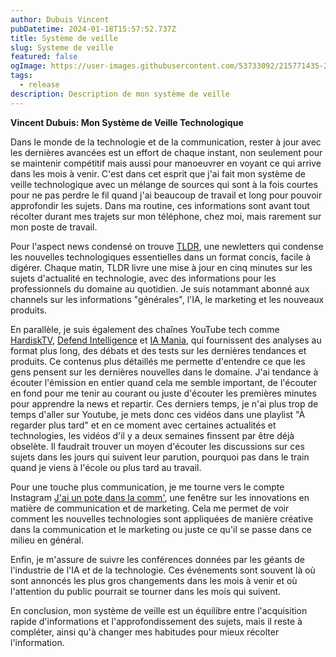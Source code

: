 ```yaml
---
author: Dubuis Vincent
pubDatetime: 2024-01-18T15:57:52.737Z
title: Système de veille
slug: Systeme de veille
featured: false
ogImage: https://user-images.githubusercontent.com/53733092/215771435-25408246-2309-4f8b-a781-1f3d93bdf0ec.png
tags:
  - release
description: Description de mon système de veille
---
```


**Vincent Dubuis: Mon Système de Veille Technologique**

Dans le monde de la technologie et de la communication, rester à jour avec les dernières avancées est un effort de chaque instant, non seulement pour se maintenir compétitif mais aussi pour manoeuvrer en voyant ce qui arrive dans les mois à venir. C'est dans cet esprit que j'ai fait mon système de veille technologique avec un mélange de sources qui sont à la fois courtes pour ne pas perdre le fil quand j'ai beaucoup de travail et long pour pouvoir approfondir les sujets. Dans ma routine, ces informations sont avant tout récolter durant mes trajets sur mon téléphone, chez moi, mais rarement sur mon poste de travail.

Pour l'aspect news condensé on trouve <a href="https://tldr.tech/">TLDR</a>, une newletters qui condense les nouvelles technologiques essentielles dans un format concis, facile à digérer. Chaque matin, TLDR livre une mise à jour en cinq minutes sur les sujets d'actualité en technologie, avec des informations pour les professionnels du domaine au quotidien. Je suis notammant abonné aux channels sur les informations "générales", l'IA, le marketing et les nouveaux produits.

En parallèle, je suis également des chaînes YouTube tech comme <a href="https://www.youtube.com/c/HardiskTV">HardiskTV</a>, <a href="https://www.youtube.com/@DefendIntelligence">Defend Intelligence</a> et <a href="https://www.youtube.com/@ia_mania">IA Mania</a>, qui fournissent des analyses au format plus long, des débats et des tests sur les dernières tendances et produits. Ce contenus plus détaillés me permette d'entendre ce que les gens pensent sur les dernières nouvelles dans le domaine. J'ai tendance à écouter l'émission en entier quand cela me semble important, de l'écouter en fond pour me tenir au courant ou juste d'écouter les premières minutes pour apprendre la news et repartir. Ces derniers temps, je n'ai plus trop de temps d'aller sur Youtube, je mets donc ces vidéos dans une playlist "À regarder plus tard" et en ce moment avec certaines actualités et technologies, les vidéos d'il y a deux semaines finssent par être déjà obselète. Il faudrait trouver un moyen d'écouter les discussions sur ces sujets dans les jours qui suivent leur parution, pourquoi pas dans le train quand je viens à l'école ou plus tard au travail.

Pour une touche plus communication, je me tourne vers le compte Instagram <a href="https://www.instagram.com/jaiunpotedanslacom/?hl=fr">J'ai un pote dans la comm'</a>, une fenêtre sur les innovations en matière de communication et de marketing. Cela me permet de voir comment les nouvelles technologies sont appliquées de manière créative dans la communication et le marketing ou juste ce qu'il se passe dans ce milieu en général.

Enfin, je m'assure de suivre les conférences données par les géants de l'industrie de l'IA et de la technologie. Ces événements sont souvent là où sont annoncés les plus gros changements dans les mois à venir et où l'attention du public pourrait se tourner dans les mois qui suivent.

En conclusion, mon système de veille est un équilibre entre l'acquisition rapide d'informations et l'approfondissement des sujets, mais il reste à compléter, ainsi qu'à changer mes habitudes pour mieux récolter l'information.